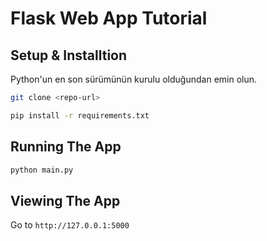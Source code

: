 # Flask Web App Tutorial

## Setup & Installtion

Python'un en son sürümünün kurulu olduğundan emin olun. 

```bash
git clone <repo-url>
```

```bash
pip install -r requirements.txt
```

## Running The App

```bash
python main.py
```

## Viewing The App

Go to `http://127.0.0.1:5000`

